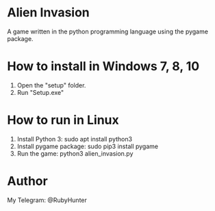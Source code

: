 # Alien Invasion
A game written in the python programming language using the pygame package.

# How to install in Windows 7, 8, 10
1. Open the "setup" folder.
2. Run "Setup.exe"

# How to run in Linux
1. Install Python 3: sudo apt install python3
2. Install pygame package: sudo pip3 install pygame
3. Run the game: python3 alien_invasion.py

# Author
My Telegram: @RubyHunter
